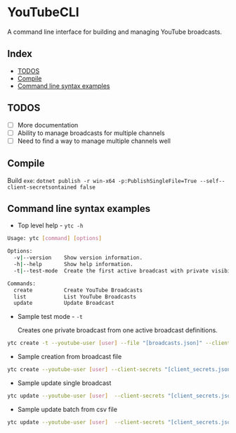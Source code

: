 # YouTubeCLI

A command line interface for building and managing YouTube broadcasts.

## Index <!-- omit in toc -->

- [TODOS](#todos)
- [Compile](#compile)
- [Command line syntax examples](#command-line-syntax-examples)

## TODOS
- [ ] More documentation
- [ ] Ability to manage broadcasts for multiple channels
- [ ] Need to find a way to manage multiple channels well

## Compile

Build `exe`:
`dotnet publish -r win-x64 -p:PublishSingleFile=True --self--client-secretsontained false`

## Command line syntax examples

- Top level help - `ytc -h`

```bash
Usage: ytc [command] [options]

Options:
  -v|--version    Show version information.
  -h|--help       Show help information.
  -t|--test-mode  Create the first active broadcast with private visibility.

Commands:
  create          Create YouTube Broadcasts
  list            List YouTube Broadcasts
  update          Update Broadcast
```

- Sample test mode - `-t`

  Creates one private broadcast from one active broadcast definitions.

```bash
ytc create -t --youtube-user [user] --file "[broadcasts.json]" --client-secrets "[client_secrets.json]" --output MonthlyCsv --occurences 4
```

- Sample creation from broadcast file
```bash
ytc create --youtube-user [user] --client-secrets "[client_secrets.json]" ---output DailyCsv --occurences 2 --file "[broadcast.json]"
```

- Sample update single broadcast

```bash
ytc update --youtube-user [user]  --client-secrets "[client_secrets.json]" --youtube-user [user] -p private --auto-start=false --auto-stop=true
```

- Sample update batch from csv file

```bash
ytc update --youtube-user [user]  --client-secrets "[client_secrets.json]" --file "[broadcasts_info.csv]"
```